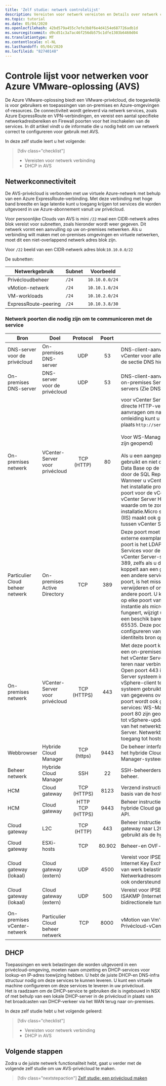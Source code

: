 ```yaml
---
title: 'Zelf studie: netwerk controlelijst'
description: Vereisten voor netwerk vereisten en Details over netwerk connectiviteit en netwerk poorten
ms.topic: tutorial
ms.date: 05/04/2020
ms.openlocfilehash: 42bd579a455c7efe3b8f6e4d4154e687726adb1d
ms.sourcegitcommit: d9cd51c3a7ac46f256db575c1dfe1303b6460d04
ms.translationtype: MT
ms.contentlocale: nl-NL
ms.lasthandoff: 05/04/2020
ms.locfileid: "82740148"
---
```

# <a name="networking-checklist-for-azure-vmware-solution-avs"></a>Controle lijst voor netwerken voor Azure VMware-oplossing (AVS)

De Azure VMware-oplossing biedt een VMware-privécloud, die toegankelijk is voor gebruikers en toepassingen van on-premises en Azure-omgevingen of-resources. De connectiviteit wordt geleverd via netwerk services, zoals Azure ExpressRoute en VPN-verbindingen, en vereist een aantal specifieke netwerkadresbereiken en Firewall poorten voor het inschakelen van de services. In dit artikel vindt u de informatie die u nodig hebt om uw netwerk correct te configureren voor gebruik met AVS.

In deze zelf studie leert u het volgende:

> [!div class="checklist"]
> * Vereisten voor netwerk verbinding
> * DHCP in AVS

## <a name="network-connectivity"></a>Netwerkconnectiviteit

De AVS-privécloud is verbonden met uw virtuele Azure-netwerk met behulp van een Azure ExpressRoute-verbinding. Met deze verbinding met hoge band breedte en lage latentie kunt u toegang krijgen tot services die worden uitgevoerd in uw Azure-abonnement vanuit uw privécloud.

Voor persoonlijke Clouds van AVS is mini `/22` maal een CIDR-netwerk adres blok vereist voor subnetten, zoals hieronder wordt weer gegeven. Dit netwerk vormt een aanvulling op uw on-premises netwerken. Als u verbinding wilt maken met on-premises omgevingen en virtuele netwerken, moet dit een niet-overlappend netwerk adres blok zijn.

Voor `/22` beeld van een CIDR-netwerk adres blok:`10.10.0.0/22`

De subnetten:

| Netwerkgebruik             | Subnet | Voorbeeld        |
| ------------------------- | ------ | -------------- |
| Privécloudbeheer            | `/24`    | `10.10.0.0/24`   |
| vMotion-netwerk       | `/24`    | `10.10.1.0/24`   |
| VM-workloads | `/24`   | `10.10.2.0/24`   |
| ExpressRoute-peering | `/24`    | `10.10.3.8/30`   |

### <a name="network-ports-required-to-communicate-with-the-service"></a>Netwerk poorten die nodig zijn om te communiceren met de service

Bron|Doel|Protocol |Poort |Beschrijving  |Opmerking
---|-----|:-----:|:-----:|-----|-----
DNS-server voor de privécloud  |On-premises DNS-server  |UDP |53|DNS-client-aanvragen door sturen van PC vCenter voor alle on-premises DNS-query's (Zie de sectie DNS hieronder) |
On-premises DNS-server  |DNS-server voor de privécloud  |UDP |53|DNS-client-aanvragen voor het door sturen van on-premises Services naar particuliere cloud DNS servers (Zie DNS-sectie hieronder)
On-premises netwerk  |VCenter-Server voor privécloud  |TCP (HTTP)  |80|voor vCenter Server is poort 80 vereist voor directe HTTP-verbindingen.Poort 80 stuurt aanvragen om naar HTTPS-poort 443. Met deze omleiding kunt u in plaats `http://server` van `https://server`gebruiken.  <br><br>Voor WS-Management (hiervoor moet poort 443 zijn geopend) <br><br>Als u een aangepaste micro soft-SQL database gebruikt en niet de gebundelde SQL Server 2008-Data Base op de vCenter Server, wordt poort 80 door de SQL Reporting-Services gebruikt. Wanneer u vCenter Server installeert, wordt u door het installatie programma gevraagd de HTTP-poort voor de vCenter Server te wijzigen. Wijzig de vCenter Server HTTP-poort in een aangepaste waarde om te zorgen voor een geslaagde installatie.Micro soft Internet Information Services (IIS) maakt ook gebruik van poort 80. Zie conflict tussen vCenter Server en IIS voor poort 80.
Particulier Cloud beheer netwerk |On-premises Active Directory  |TCP  |389|Deze poort moet geopend zijn op de lokale en alle externe exemplaren van vCenter Server. Deze poort is het LDAP-poort nummer voor de Directory Services voor de vCenter Server groep. Het vCenter Server-systeem moet binden aan poort 389, zelfs als u dit vCenter Server exemplaar niet koppelt aan een gekoppelde modus groep. Als er een andere service wordt uitgevoerd op deze poort, is het misschien beter om deze te verwijderen of om de poort te wijzigen in een andere poort. U kunt de LDAP-service uitvoeren op elke poort van 1025 tot en met 65535.Als deze instantie als micro soft Windows Active Directory fungeert, wijzigt u het poort nummer van 389 in een beschik bare poort van 1025 tot en met 65535. Deze poort is optioneel: voor het configureren van on-premises AD als een identiteits bron op de Privécloud
On-premises netwerk  |VCenter-Server voor privécloud  |TCP (HTTPS)  |443|Met deze poort krijgt u toegang tot vCenter vanuit een on-premises netwerk.De standaard poort die het vCenter Server systeem gebruikt om te Luis teren naar verbindingen van de vSphere-client. Open poort 443 in de firewall om het vCenter Server systeem in staat te stellen gegevens van de vSphere-client te ontvangen. Het vCenter Server-systeem gebruikt poort 443 ook voor het bewaken van gegevens overdracht van SDK-clients.Deze poort wordt ook gebruikt voor de volgende services: WS-Management (hiervoor moet ook poort 80 zijn geopend). vSphere-client toegang tot vSphere-update beheer. Client verbindingen van het netwerkbeheer van derden om te vCenter Server. Netwerkbeheer clients van derden hebben toegang tot hosts. 
Webbrowser  | Hybride Cloud Manager  | TCP (https) | 9443 | De beheer interface van de virtuele machine van het hybride Cloud beheer voor de hybride Cloud Manager-systeem configuratie.
Beheer netwerk  | Hybride Cloud Manager |SSH |22| SSH-beheerders toegang tot hybride Cloud beheer.
HCM |   Cloud gateway|TCP (HTTPS) |8123| Verzend instructies voor de replicatie service op basis van de host naar de hybride Cloud gateway.
HCM |   Cloud gateway  |    HTTP TCP (HTTPS) |    9443  |  Beheer instructies verzenden naar de lokale hybride Cloud gateway met behulp van de REST API.
Cloud gateway|      L2C |    TCP (HTTP)  |   443 |   Beheer instructies verzenden van de Cloud gateway naar L2C wanneer L2C hetzelfde pad gebruikt als de hybride Cloud gateway.
Cloud gateway |     ESXi-hosts |     TCP |    80.902  |   Beheer-en OVF-implementatie
Cloud gateway (lokaal)|     Cloud gateway (extern)|     UDP  |   4500 | Vereist voor IPSEC<br>   Internet Key Exchange (IKEv2) voor het inkapselen van werk belastingen voor de bidirectionele tunnel. Netwerkadresomzetting-Traversal (NAT-T) wordt ook ondersteund.
Cloud gateway (lokaal)  |   Cloud gateway (extern)  |   UDP  |   500   | Vereist voor IPSEC<br> ISAKMP (Internet Key Exchange) voor de bidirectionele tunnel.
On-premises vCenter-netwerk|      Particulier Cloud beheer netwerk|      TCP  |    8000    |  vMotion van Vm's van on-premises vCenter naar Privécloud-vCenter   |     

## <a name="dhcp"></a>DHCP

Toepassingen en werk belastingen die worden uitgevoerd in een privécloud-omgeving, moeten naam omzetting en DHCP-services voor lookup-en IP-adres toewijzing hebben. U hebt de juiste DHCP-en DNS-infra structuur nodig om deze services te kunnen leveren. U kunt een virtuele machine configureren om deze services te leveren in uw privécloud.  
Het is raadzaam om de DHCP-service te gebruiken die is ingebouwd in NSX of met behulp van een lokale DHCP-server in de privécloud in plaats van het broadcasten van DHCP-verkeer via het WAN terug naar on-premises.

In deze zelf studie hebt u het volgende geleerd:

> [!div class="checklist"]
> * Vereisten voor netwerk verbinding
> * DHCP in AVS

## <a name="next-steps"></a>Volgende stappen

Zodra u de juiste netwerk functionaliteit hebt, gaat u verder met de volgende zelf studie om uw AVS-privécloud te maken.

> [!div class="nextstepaction"]
> [Zelf studie: een privécloud maken](tutorial-create-private-cloud.md)
